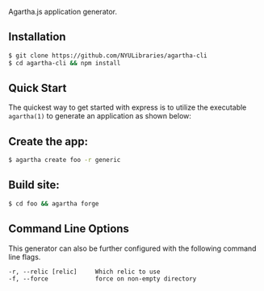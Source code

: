 Agartha.js application generator.

## Installation

```sh
$ git clone https://github.com/NYULibraries/agartha-cli
$ cd agartha-cli && npm install
```

## Quick Start

The quickest way to get started with express is to utilize the executable `agartha(1)` to generate an application as shown below:

## Create the app:

```bash
$ agartha create foo -r generic
```
## Build site:

```bash
$ cd foo && agartha forge
```
## Command Line Options

This generator can also be further configured with the following command line flags.

    -r, --relic [relic]     Which relic to use
    -f, --force             force on non-empty directory    
